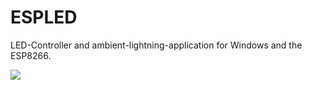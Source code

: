 # ESPLED
LED-Controller and ambient-lightning-application for Windows and the ESP8266.

![](http://danielmarner.de/referenzen/led/led.gif)

